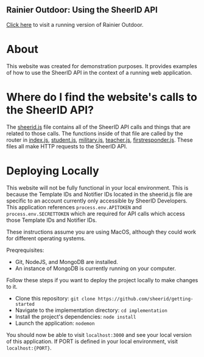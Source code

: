 ## Rainier Outdoor: Using the SheerID API


<a href="http://rainieroutdoor.herokuapp.com">Click here</a> to visit a running version of Rainier Outdoor.

# About

This website was created for demonstration purposes.  It provides examples of how to use the SheerID API in the context of a running web application.

# Where do I find the website's calls to the SheerID API?

The <a href="https://github.com/sheerid/getting-started/blob/master/implementation/sheerid.js">sheerid.js</a> file contains all of the SheerID API calls and things that are related to those calls.  The functions inside of that file are called by the router in <a href="https://github.com/sheerid/getting-started/blob/master/implementation/routes/index.js">index.js</a>, <a href="https://github.com/sheerid/getting-started/blob/master/implementation/routes/student.js">student.js</a>, <a href="https://github.com/sheerid/getting-started/blob/master/implementation/routes/military.js">military.js</a>, <a href="https://github.com/sheerid/getting-started/blob/master/implementation/routes/teacher.js">teacher.js</a>, <a href="https://github.com/sheerid/getting-started/blob/master/implementation/routes/firstresponder.js">firstresponder.js</a>.  These files all make HTTP requests to the SheerID API.

# Deploying Locally

This website will not be fully functional in your local environment.  This is because the Template IDs and Notifier IDs located in the sheerid.js file are specific to an account currently only accessible by SheerID Developers.  This application references ```process.env.APITOKEN``` and ```process.env.SECRETTOKEN``` which are required for API calls which access those Template IDs and Notifier IDs.

These instructions assume you are using MacOS, although they could work for different operating systems.

Preqrequisites:

- Git, NodeJS, and MongoDB are installed.
- An instance of MongoDB is currently running on your computer.

Follow these steps if you want to deploy the project locally to make changes to it.

- Clone this repository: ```git clone https://github.com/sheerid/getting-started```
- Navigate to the implementation directory: ```cd implementation```
- Install the project's dependencies: ```node install```
- Launch the application: ```nodemon```

You should now be able to visit ```localhost:3000``` and see your local version of this application.  If PORT is defined in your local environment, visit ```localhost:{PORT}```.
